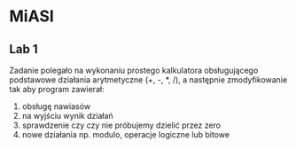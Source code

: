 # MiASI

## Lab 1

Zadanie polegało na wykonaniu prostego kalkulatora obsługującego podstawowe działania arytmetyczne (+, -, \*, /), a następnie zmodyfikowanie tak aby program zawierał:

1. obsługę nawiasów
2. na wyjściu wynik działań
3. sprawdzenie czy czy nie próbujemy dzielić przez zero
4. nowe działania np. modulo, operacje logiczne lub bitowe
